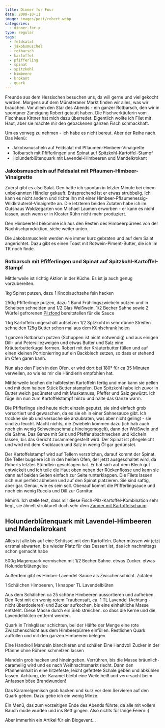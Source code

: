 ```yaml
---
title: Dinner for Four
date: 2009-10-11
image: images/post/robert.webp
categories: 
  - dinner-for-x
type: regular
tags: 
  - feldsalat
  - jakobsmuschel
  - rotbarsch
  - kartoffel
  - pfifferling
  - spinat
  - spitzkohl
  - himbeere
  - krokant
  - quark
---
```


Freunde aus dem Hessischen besuchen uns, da will gerne und viel gekocht werden. Morgens auf dem Münsteraner Markt finden wir alles, was wir brauchen. Vor allem den Star des Abends - ein ganzer Rotbarsch, den wir in spontaner Zuneigung Robert getauft haben. Die Fischverkäuferin vom Fischhaus Kittner hat mich dazu überredet. Eigentlich wollte ich Filet mit Haut, aber sie machte mir den gebackenen ganzen Fisch schmackhaft.

Um es vorweg zu nehmen - ich habe es nicht bereut. Aber der Reihe nach. Das Menü:

- Jakobsmuscheln auf Feldsalat mit Pflaumen-Himbeer-Vinaigrette
- Rotbarsch mit Pfifferlingen und Spinat auf Spitzkohl-Kartoffel-Stampf
- Holunderblütenquark mit Lavendel-Himbeeren und Mandelkrokant

### Jakobsmuscheln auf Feldsalat mit Pflaumen-Himbeer-Vinaigrette

Zuerst gibt es also Salat. Den hatte ich spontan in letzter Minute bei einem unbekannten Händler gekauft. Entsprechend ist er etwas strubbelig. Ich kann es nicht ändern und richte ihn mit einer Himbeer-Pflaumenessig-Wildkräuteröl-Vinaigrette an. Die letzteren beiden Zutaten habe ich im Gutshaus Woldzegarten von Michael Laumen erworben - er kann es nicht lassen, auch wenn er in Kloster Rühn nicht mehr produziert.

Den Himbeerteil bekomme ich aus den Resten des Himbeerpürrees von der Nachtischproduktion, siehe weiter unten.

Die Jakobsmuscheln werden wie immer kurz gebraten und auf dem Salat angerichtet. Dazu gibt es einen Toast mit Rotwein-Piment-Butter, die ich im TK noch finde.

### Rotbarsch mit Pfifferlingen und Spinat auf Spitzkohl-Kartoffel-Stampf

Mittlerweile ist richtig Aktion in der Küche. Es ist ja auch genug vorzubereiten.

1kg Spinat putzen, dazu 1 Knoblauchzehe fein hacken

250g Pfifferlinge putzen, dazu 1 Bund Frühlingszwiebeln putzen und in Scheiben schneiden und 1/2 Glas Weißwein, 1/2 Becher Sahne sowie 2 Würfel gefrorenen [Pilzfond](../001-08-03-pilzfond) bereitstellen für die Sauce

1 kg Kartoffeln ungeschält aufsetzen 1/2 Sptzkohl in sehr dünne Streifen schneiden 125g Butter schon mal aus dem Kühlschrank holen

1 ganzen Rotbarsch putzen (Schuppen ist nicht notwendig) und aus einigen Dill- und Petersiliezweigen und etwas Butter und Salz eine Kräuterbutterkugel formen. Robert mit der Kräuterbutter füllen und auf einen kleinen Portionierring auf ein Backblech setzen, so dass er stehend im Ofen garen kann.


Nun also den Fisch in den Ofen, er wird dort bei 180° für ca 35 Minuten verweilen, so wie es mir die Händlerin empfohlen hat.

Mittlerweile kochen die halbfesten Kartoffeln fertig und man kann sie pellen und mit dem halben Stück Butter stampfen. Den Spitzkohl habe ich zuvor in Butter weich gedünstet und mit Muskatnuss, Pfeffer und Salz gewürzt. Ich füge ihn nun zum Kartoffelstampf hinzu und halte das Ganze warm.

Die Pfifferlinge sind heute nicht einzeln geputzt, sie sind einfach grob vorsortiert und gewaschen, da es sie eh in einer Sahnesauce gibt. Ich trockne sie ab und versuche sie anzubraten, was aber nicht gelingt - sie sind zu feucht. Macht nichts, die Zwiebeln kommen dazu (ich hab auch noch ein wenig Schweineschmalz hineingemogelt), dann der Weißwein und die Sahne. Das Ganze mit Salz und Pfeffer abschmecken und köcheln lassen, bis das Gericht zusammengestellt wird. Der Spinat ist pflegeleicht und wird mit dem Knoblauch und Salz in wenig Öl gar gedünstet.

Der Kartoffelstampf wird auf Tellern verstrichen, darauf kommt der Spinat. Die Teller bugsiere ich in den heißen Ofen, der jetzt ausgeschaltet wird, da Roberts letztes Stündlein geschlagen hat. Er hat sich auf dem Blech gut entwickelt und ich teile die Haut oben neben der Rückenflosse und kann sie dann auf beiden Seiten einfach zur Seite runterklappen. Die Filets lassen sich nun perfekt abheben und auf den Spinat platzieren. Sie sind saftig, aber gar. Genau, wie es sein soll. Obenauf kommt die Pfifferlingsauce und noch ein wenig Rucola und Dill zur Garnitur.

Mmmh. Ich stelle fest, dass mir diese Fisch-Pilz-Kartoffel-Kombination sehr liegt, sie ähnelt strukturell doch sehr dem [Zander mit Kartoffelschaum](../001-09-26-zander-mit-kartoffelschaum).

## Holunderblütenquark mit Lavendel-Himbeeren und Mandelkrokant

Alles ist alle bis auf eine Schüssel mit den Kartoffeln. Daher müssen wir jetzt erstmal abwarten, bis wieder Platz für das Dessert ist, das ich nachmittags schon gemacht habe

500g Magerquark vermischen mit 1/2 Becher Sahne. etwas Zucker. etwas Holunderblütengelee

Außerdem gibt es Himber-Lavendel-Sauce als Zwischenschicht. Zutaten:

1 Schälchen Himbeeren, 1 knapper TL Lavendelblüten

Aus dem Schälchen ca 25 schöne Himbeeren aussortieren und aufheben. Den Rest mit ein wenig rotem Traubensaft, ca. 1 TL Lavendel (Achtung - nicht überdosieren) und Zucker aufkochen, bis eine einheitliche Masse entsteht. Diese Masse durch ein Sieb streichen. so dass die Kerne und die Lavendelblüten entfernt werden.

Quark in Trinkgläser schichten, bei der Hälfte der Menge eine rote Zwischenschicht aus dem Himbeerpürree einfüllen. Restlichen Quark auffüllen und mit den ganzen Himbeeren belegen.

Eine Handvoll Mandeln blanchieren und schälen Eine Handvoll Zucker in der Pfanne ohne Rühren schmelzen lassen

Mandeln grob hacken und hineingeben. Verrühren, bis die Masse bräunlich-caramellig wird und es nach Weihnachtsmarkt riecht. Dann den Pfanneninhalt in eine hitzefeste, leicht gefettete Schale geben und abkühlen lassen. Achtung, der Karamel bleibt eine Weile heiß und verursacht beim Anfassen böse Brandwunden!

Das Karamelgemisch grob hacken und kurz vor dem Servieren auf den Quark geben. Dazu gebe ich ein wenig Minze.

Ein Menü, das zum vorzeitigen Ende des Abends führte, da alle mit vollem Bauch müde wurden und ins Bett gingen. Also nichts für lange Feiern ;)

Aber immerhin ein Artikel für ein Blogevent...